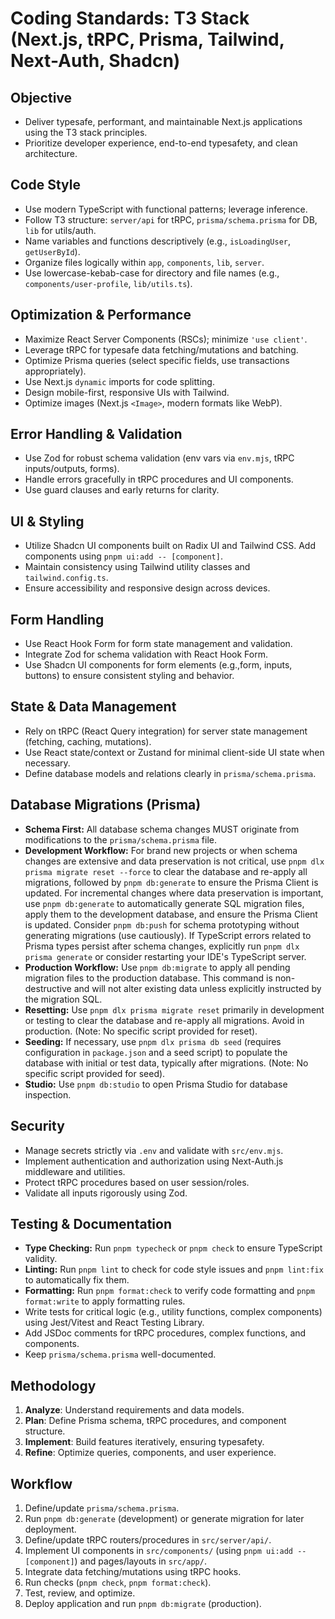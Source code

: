 # Coding Standards: T3 Stack (Next.js, tRPC, Prisma, Tailwind, Next-Auth, Shadcn)

## Objective

- Deliver typesafe, performant, and maintainable Next.js applications using the T3 stack principles.
- Prioritize developer experience, end-to-end typesafety, and clean architecture.

## Code Style

- Use modern TypeScript with functional patterns; leverage inference.
- Follow T3 structure: `server/api` for tRPC, `prisma/schema.prisma` for DB, `lib` for utils/auth.
- Name variables and functions descriptively (e.g., `isLoadingUser`, `getUserById`).
- Organize files logically within `app`, `components`, `lib`, `server`.
- Use lowercase-kebab-case for directory and file names (e.g., `components/user-profile`, `lib/utils.ts`).

## Optimization & Performance

- Maximize React Server Components (RSCs); minimize `'use client'`.
- Leverage tRPC for typesafe data fetching/mutations and batching.
- Optimize Prisma queries (select specific fields, use transactions appropriately).
- Use Next.js `dynamic` imports for code splitting.
- Design mobile-first, responsive UIs with Tailwind.
- Optimize images (Next.js `<Image>`, modern formats like WebP).

## Error Handling & Validation

- Use Zod for robust schema validation (env vars via `env.mjs`, tRPC inputs/outputs, forms).
- Handle errors gracefully in tRPC procedures and UI components.
- Use guard clauses and early returns for clarity.

## UI & Styling

- Utilize Shadcn UI components built on Radix UI and Tailwind CSS. Add components using `pnpm ui:add -- [component]`.
- Maintain consistency using Tailwind utility classes and `tailwind.config.ts`.
- Ensure accessibility and responsive design across devices.

## Form Handling

- Use React Hook Form for form state management and validation.
- Integrate Zod for schema validation with React Hook Form.
- Use Shadcn UI components for form elements (e.g.,form, inputs, buttons) to ensure consistent styling and behavior.

## State & Data Management

- Rely on tRPC (React Query integration) for server state management (fetching, caching, mutations).
- Use React state/context or Zustand for minimal client-side UI state when necessary.
- Define database models and relations clearly in `prisma/schema.prisma`.

## Database Migrations (Prisma)

- **Schema First:** All database schema changes MUST originate from modifications to the `prisma/schema.prisma` file.
- **Development Workflow:** For brand new projects or when schema changes are extensive and data preservation is not critical, use `pnpm dlx prisma migrate reset --force` to clear the database and re-apply all migrations, followed by `pnpm db:generate` to ensure the Prisma Client is updated. For incremental changes where data preservation is important, use `pnpm db:generate` to automatically generate SQL migration files, apply them to the development database, and ensure the Prisma Client is updated. Consider `pnpm db:push` for schema prototyping without generating migrations (use cautiously). If TypeScript errors related to Prisma types persist after schema changes, explicitly run `pnpm dlx prisma generate` or consider restarting your IDE's TypeScript server.
- **Production Workflow:** Use `pnpm db:migrate` to apply all pending migration files to the production database. This command is non-destructive and will not alter existing data unless explicitly instructed by the migration SQL.
- **Resetting:** Use `pnpm dlx prisma migrate reset` primarily in development or testing to clear the database and re-apply all migrations. Avoid in production. (Note: No specific script provided for reset).
- **Seeding:** If necessary, use `pnpm dlx prisma db seed` (requires configuration in `package.json` and a seed script) to populate the database with initial or test data, typically after migrations. (Note: No specific script provided for seed).
- **Studio:** Use `pnpm db:studio` to open Prisma Studio for database inspection.

## Security

- Manage secrets strictly via `.env` and validate with `src/env.mjs`.
- Implement authentication and authorization using Next-Auth.js middleware and utilities.
- Protect tRPC procedures based on user session/roles.
- Validate all inputs rigorously using Zod.

## Testing & Documentation

- **Type Checking:** Run `pnpm typecheck` or `pnpm check` to ensure TypeScript validity.
- **Linting:** Run `pnpm lint` to check for code style issues and `pnpm lint:fix` to automatically fix them.
- **Formatting:** Run `pnpm format:check` to verify code formatting and `pnpm format:write` to apply formatting rules.
- Write tests for critical logic (e.g., utility functions, complex components) using Jest/Vitest and React Testing Library.
- Add JSDoc comments for tRPC procedures, complex functions, and components.
- Keep `prisma/schema.prisma` well-documented.

## Methodology

1.  **Analyze**: Understand requirements and data models.
2.  **Plan**: Define Prisma schema, tRPC procedures, and component structure.
3.  **Implement**: Build features iteratively, ensuring typesafety.
4.  **Refine**: Optimize queries, components, and user experience.

## Workflow

1.  Define/update `prisma/schema.prisma`.
2.  Run `pnpm db:generate` (development) or generate migration for later deployment.
3.  Define/update tRPC routers/procedures in `src/server/api/`.
4.  Implement UI components in `src/components/` (using `pnpm ui:add -- [component]`) and pages/layouts in `src/app/`.
5.  Integrate data fetching/mutations using tRPC hooks.
6.  Run checks (`pnpm check`, `pnpm format:check`).
7.  Test, review, and optimize.
8.  Deploy application and run `pnpm db:migrate` (production).
